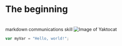 # <h1> The beginning <h1>
markdown communications skill
![Image of Yaktocat](https://octodex.github.com/images/yaktocat.png)
``` javascript
var myVar = "Hello, world!";
```
